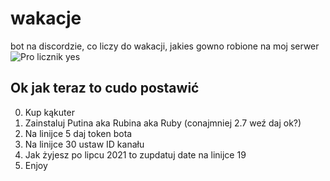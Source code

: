 # wakacje
bot na discordzie, co liczy do wakacji, jakies gowno robione na moj serwer
![Pro licznik yes](https://repository-images.githubusercontent.com/360915450/f1733700-a454-11eb-8a13-3f98f50f8040)

## Ok jak teraz to cudo postawić
0. Kup kąkuter
1. Zainstaluj Putina aka Rubina aka Ruby (conajmniej 2.7 weź daj ok?)
2. Na linijce 5 daj token bota
3. Na linijce 30 ustaw ID kanału
4. Jak żyjesz po lipcu 2021 to zupdatuj date na linijce 19
5. Enjoy
